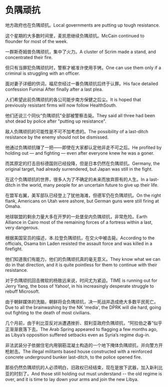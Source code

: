 # 负隅顽抗

<p><span class="chinese">地方政府也在负隅顽抗。</span><span class="english">Local governments are putting up tough resistance.</span></p>

<p><span class="chinese">这个星期的大多数时间里，麦凯恩继续负隅顽抗。</span><span class="english">McCain continued to flounder for most of the week.</span></p>

<p><span class="chinese">一群斯奇姆兽负隅顽抗，集中了火力。</span><span class="english">A cluster of Scrim made a stand, and concentrated their fire.</span></p>

<p><span class="chinese">但只有当罪犯负隅顽抗时，警察才被准许使用手铐。</span><span class="english">One can use them only if a criminal is struggling with an officer.</span></p>

<p><span class="chinese">面对妻子详细的供词，福尼奈经过一番负隅顽抗后终于认罪。</span><span class="english">His face detailed confession Funinai After finally after a last plea.</span></p>

<p><span class="chinese">人们希望此前负隅顽抗的各公司能步南方保健之后尘。</span><span class="english">It is hoped that previously resistant firms will now follow HealthSouth.</span></p>

<p><span class="chinese">他们还说三个同伙“负隅顽抗”全部被警察击毙。</span><span class="english">They said all three had been shot dead by police after "putting up resistance".</span></p>

<p><span class="chinese">敌人负隅顽抗的可能性是不可不加考虑的。</span><span class="english">The possibility of a last-ditch resistance by the enemy should not be dismissed.</span></p>

<p><span class="chinese">他通过负隅顽抗赚了一把——即使在大家都认定他非走不可之后。</span><span class="english">He profited by holding out — and fighting — even after everyone knew he was a goner.</span></p>

<p><span class="chinese">而其原定的打击目标德国则已经投降，但是日本仍然在负隅顽抗。</span><span class="english">Germany, the original target, had already surrendered, but Japan was still in the fight.</span></p>

<p><span class="chinese">在这个负隅顽抗的世界，很多人为了不确定的未来而放弃原有的人生。</span><span class="english">In a last-ditch in the world, many people for an uncertain future to give up their life.</span></p>

<p><span class="chinese">在盟军右翼，美军部队已经登上了犹他海滩，但德军仍在负隅顽抗。</span><span class="english">On the right flank, Americans on Utah were ashore, but German guns were still firing at Omaha.</span></p>

<p><span class="chinese">地球联盟的剩余力量大多在开罗的一处堡垒内负隅顽抗，非常危险。</span><span class="english">Earth Alliance in Cairo most of the remaining forces of a fortress within a last, very dangerous.</span></p>

<p><span class="chinese">根据美国官员的描述，本.拉登负隅顽抗，在交火中被击毙。</span><span class="english">According to the officials, Osama bin Laden resisted the assault force and was killed in a firefight.</span></p>

<p><span class="chinese">他们知道我们有能力，他们的负隅顽抗真的毫无意义。</span><span class="english">They know what we can do in that direction, and it is quite pointless for them to continue with their resistance.</span></p>

<p><span class="chinese">对于负隅顽抗回击微软的杨致远来说，时间尤为紧迫。</span><span class="english">TIME is running out for Jerry Yang, the boss of Yahoo!, in his increasingly desperate struggle to rebuff Microsoft.</span></p>

<p><span class="chinese">由于朝鲜媒体的洗脑，朝鲜将会负隅顽抗，决一死战并造成绝大多数平民死亡。</span><span class="english">Due to all the brainwashing by the NK 'media', the DPRK will die hard, going out fighting to the death of most civilians.</span></p>

<p><span class="chinese">几个月前，由于利比亚反对派遭遇挫折、叙利亚政府负隅顽抗，“阿拉伯之春”似乎正渐渐衰落下去。</span><span class="english">The Arab Spring appeared to flagging a few months ago, as Libya’s opposition suffered setbacks even as Syria’s regime dug-in.</span></p>

<p><span class="chinese">非法武装分子依据住宅内用钢筋混凝土构造的一个地下掩体负隅顽抗，并向警方开枪射击。</span><span class="english">The illegal militants based house constructed with a reinforced concrete underground bunker last-ditch, to the police opened fire.</span></p>

<p><span class="chinese">那些仍然负隅顽抗的人必须明白，旧政权已经结束，现在是放下武器，加入新利比亚的时刻了。</span><span class="english">And those still holding out must understand -- the old regime is over, and it is time to lay down your arms and join the new Libya.</span></p>

